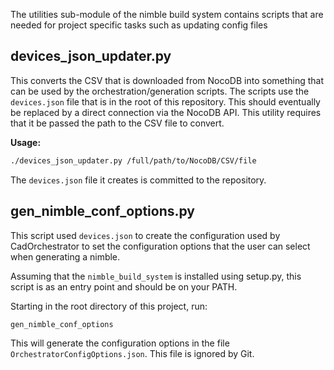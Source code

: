 The utilities sub-module of the nimble build system contains scripts that are needed for project specific tasks such as updating config files

## devices_json_updater.py

This converts the CSV that is downloaded from NocoDB into something that can be used by the orchestration/generation scripts. The scripts use the `devices.json` file that is in the root of this repository. This should eventually be replaced by a direct connection via the NocoDB API. This utility requires that it be passed the path to the CSV file to convert.

**Usage:**

```bash
./devices_json_updater.py /full/path/to/NocoDB/CSV/file
```

The `devices.json` file it creates is committed to the repository.

## gen_nimble_conf_options.py

This script used `devices.json` to create the configuration used by CadOrchestrator to set the configuration options that the user can select when generating a nimble.

Assuming that the `nimble_build_system` is installed using setup.py, this script is as an entry point and should be on your PATH.

Starting in the root directory of this project, run:

```bash
gen_nimble_conf_options
```

This will generate the configuration options in the file `OrchestratorConfigOptions.json`. This file is ignored by Git.
